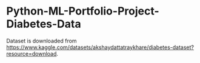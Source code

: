 # Python-ML-Portfolio-Project-Diabetes-Data

Dataset is downloaded from https://www.kaggle.com/datasets/akshaydattatraykhare/diabetes-dataset?resource=download.
